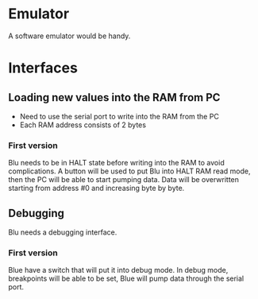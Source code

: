 # Emulator

A software emulator would be handy.

# Interfaces

## Loading new values into the RAM from PC

* Need to use the serial port to write into the RAM from the PC
* Each RAM address consists of 2 bytes

### First version

Blu needs to be in HALT state before writing into the RAM to avoid complications.
A button will be used to put Blu into HALT RAM read mode, then the PC will be able to start pumping data.
Data will be overwritten starting from address #0 and increasing byte by byte.

## Debugging

Blu needs a debugging interface.

### First version

Blue have a switch that will put it into debug mode.
In debug mode, breakpoints will be able to be set, Blue will pump data through the serial port.